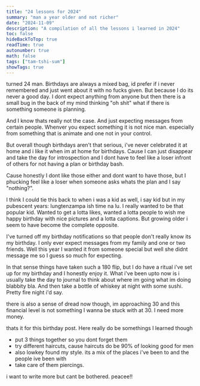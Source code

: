 ```yaml
---
title: "24 lessons for 2024"
summary: "man a year older and not richer"
date: "2024-11-09"
description: "A compilation of all the lessons i learned in 2024"
toc: false
hideBackToTop: true
readTime: true
autonumber: true
math: false
tags: ["tam-tshi-sum"]
showTags: true
---
```


turned 24 man. Birthdays are always a mixed bag, id prefer if i never remembered and just went about it with no fucks given. But because I do its never a good day. I dont expect anything from anyone but then there is a small bug in the back of my mind thinking "oh shit" what if there is something someone is planning.

And I know thats really not the case. And just expecting messages from certain people. Whenver you expect something it is not nice man. especially from something that is animate and one not in your control. 

But overall though birthdays aren't that serious, i've never celebrated it at home and i like it when im at home for birthdays. Cause I can just disappear and take the day for introspection and I dont have to feel like a loser infront of others for not having a plan or birthday bash.

Cause honestly I dont like those either and dont want to have those, but I phucking feel like a loser when someone asks whats the plan and I say "nothing?".

I think I could tie this back to when i was a kid as well, i say kid but in my pubescent years: lungtenzampa ish time na lu. I really wanted to be that popular kid. Wanted to get a lotta likes, wanted a lotta people to wish me happy birthday with nice pictures and a lotta captions. But growing older i seem to have become the complete opposite.

I've turned off my birthday notifications so that people don't really know its my birthday. I only ever expect messages from my family and one or two friends. Well this year I wanted it from someone special but well she didnt message me so I guess so much for expecting. 

In that sense things have taken such a 180 flip, but I do have a ritual i've set up for my birthday and I honestly enjoy it. What i've been upto now is i usually take the day to journal to think about where im going what im doing blabbity bla. And then take a bottle of whiskey at night with some sushi. Pretty fire night i'd say.

there is also a sense of dread now though, im approaching 30 and this financial level is not something I wanna be stuck with at 30. I need more money.

thats it for this birthday post. Here really do be somethings I learned though

- put 3 things together so you dont forget them
- try different haircuts, cause haircuts do be 90% of looking good for men
- also lowkey found my style. its a mix of the places i've been to and the people ive been with
- take care of them piercings. 


i want to write more but cant be bothered. peacee!!